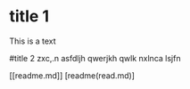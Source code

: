 # title 1
This is a text

#title 2
zxc,.n asfdljh qwerjkh qwlk nxlnca lsjfn 

[[readme.md]]
[readme(read.md)]
